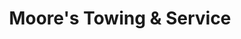 ---
title: "Moore's Towing & Service"
url: /madison/moores-towing-und-service/
shop: Autowerkstatt
---